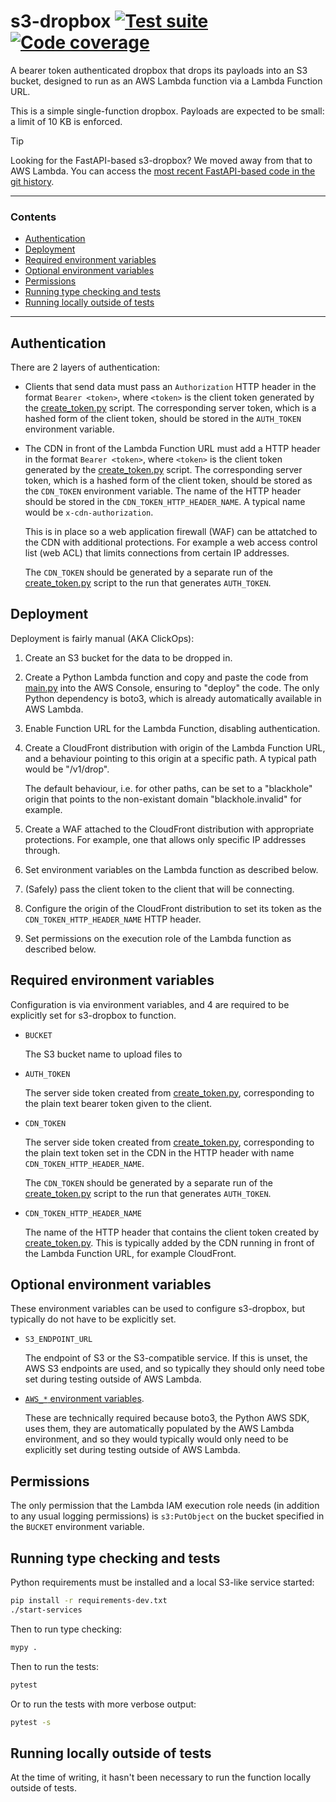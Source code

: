 # s3-dropbox [![Test suite](https://img.shields.io/github/actions/workflow/status/uktrade/s3-dropbox/test.yml?label=Test%20suite)](https://github.com/uktrade/s3-dropbox/actions/workflows/test.yml) [![Code coverage](https://img.shields.io/codecov/c/github/uktrade/s3-dropbox?label=Code%20coverage)](https://app.codecov.io/gh/uktrade/s3-dropbox)

A bearer token authenticated dropbox that drops its payloads into an S3 bucket, designed to run as an AWS Lambda function via a Lambda Function URL.

This is a simple single-function dropbox. Payloads are expected to be small: a limit of 10 KB is enforced.

> [!TIP]
> Looking for the FastAPI-based s3-dropbox? We moved away from that to AWS Lambda. You can access the [most recent FastAPI-based code in the git history](https://github.com/uktrade/s3-dropbox/commit/06248f6f15d75ddfd99d405f0382bff5a0d07e71).

---

### Contents

- [Authentication](#authentication)
- [Deployment](#deployment)
- [Required environment variables](#required-environment-variables)
- [Optional environment variables](#optional-environment-variables)
- [Permissions](#permissions)
- [Running type checking and tests](#running-type-checking-and-tests)
- [Running locally outside of tests](#running-locally-outside-of-tests)

---


## Authentication

There are 2 layers of authentication:

- Clients that send data must pass an `Authorization` HTTP header in the format `Bearer <token>`, where `<token>` is the client token generated by the [create_token.py](./create_token.py) script. The corresponding server token, which is a hashed form of the client token, should be stored in the `AUTH_TOKEN` environment variable.

- The CDN in front of the Lambda Function URL must add a HTTP header in the format `Bearer <token>`, where `<token>` is the client token generated by the [create_token.py](./create_token.py) script. The corresponding server token, which is a hashed form of the client token, should be stored as the `CDN_TOKEN` environment variable. The name of the HTTP header should be stored in the `CDN_TOKEN_HTTP_HEADER_NAME`. A typical name would be `x-cdn-authorization`.

  This is in place so a web application firewall (WAF) can be attatched to the CDN with additional protections. For example a web access control list (web ACL) that limits connections from certain IP addresses.

  The `CDN_TOKEN` should be generated by a separate run of the [create_token.py](./create_token.py) script to the run that generates `AUTH_TOKEN`.


## Deployment

Deployment is fairly manual (AKA ClickOps): 

1. Create an S3 bucket for the data to be dropped in.

2. Create a Python Lambda function and copy and paste the code from [main.py](./main.py) into the AWS Console, ensuring to "deploy" the code. The only Python dependency is boto3, which is already automatically available in AWS Lambda.

3. Enable Function URL for the Lambda Function, disabling authentication.

4. Create a CloudFront distribution with origin of the Lambda Function URL, and a behaviour pointing to this origin at a specific path. A typical path would be "/v1/drop".

   The default behaviour, i.e. for other paths, can be set to a "blackhole" origin that points to the non-existant domain "blackhole.invalid" for example.

5. Create a WAF attached to the CloudFront distribution with appropriate protections. For example, one that allows only specific IP addresses through.

6. Set environment variables on the Lambda function as described below.

7. (Safely) pass the client token to the client that will be connecting.

8. Configure the origin of the CloudFront distribution to set its token as the `CDN_TOKEN_HTTP_HEADER_NAME` HTTP header.

9. Set permissions on the execution role of the Lambda function as described below. 


## Required environment variables

Configuration is via environment variables, and 4 are required to be explicitly set for s3-dropbox to function.

- `BUCKET`

  The S3 bucket name to upload files to

- `AUTH_TOKEN`

  The server side token created from [create_token.py](./create_token.py), corresponding to the plain text bearer token given to the client.

- `CDN_TOKEN`

   The server side token created from [create_token.py](./create_token.py), corresponding to the plain text token set in the CDN in the HTTP header with name `CDN_TOKEN_HTTP_HEADER_NAME`.

   The `CDN_TOKEN` should be generated by a separate run of the [create_token.py](./create_token.py) script to the run that generates `AUTH_TOKEN`.

- `CDN_TOKEN_HTTP_HEADER_NAME`

   The name of the HTTP header that contains the client token created by [create_token.py](./create_token.py). This is typically added by the CDN running in front of the Lambda Function URL, for example CloudFront.


## Optional environment variables

These environment variables can be used to configure s3-dropbox, but typically do not have to be explicitly set.

- `S3_ENDPOINT_URL`

  The endpoint of S3 or the S3-compatible service. If this is unset, the AWS S3 endpoints are used, and so typically they should only need tobe set during testing outside of AWS Lambda.

- [`AWS_*` environment variables](https://boto3.amazonaws.com/v1/documentation/api/latest/guide/configuration.html#using-environment-variables).

   These are technically required because boto3, the Python AWS SDK, uses them, they are automatically populated by the AWS Lambda environment, and so they would typically would only need to be explicitly set during testing outside of AWS Lambda.


## Permissions

The only permission that the Lambda IAM execution role needs (in addition to any usual logging permissions) is `s3:PutObject` on the bucket specified in the `BUCKET` environment variable.


## Running type checking and tests

Python requirements must be installed and a local S3-like service started:

```bash
pip install -r requirements-dev.txt
./start-services
````

Then to run type checking:

```bash
mypy .
````

Then to run the tests:

```bash
pytest
````

Or to run the tests with more verbose output:

```bash
pytest -s
````


## Running locally outside of tests

At the time of writing, it hasn't been necessary to run the function locally outside of tests.
